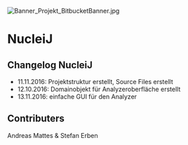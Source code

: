 ![Banner_Projekt_BitbucketBanner.jpg](https://bitbucket.org/repo/nzkjpj/images/1148696333-Banner_Projekt_BitbucketBanner.jpg)

# **NucleiJ** #

## Changelog NucleiJ

* 11.11.2016: Projektstruktur erstellt, Source Files erstellt
* 12.10.2016: Domainobjekt für Analyzeroberfläche erstellt 
* 13.11.2016: einfache GUI für den Analyzer

## Contributers

Andreas Mattes & Stefan Erben